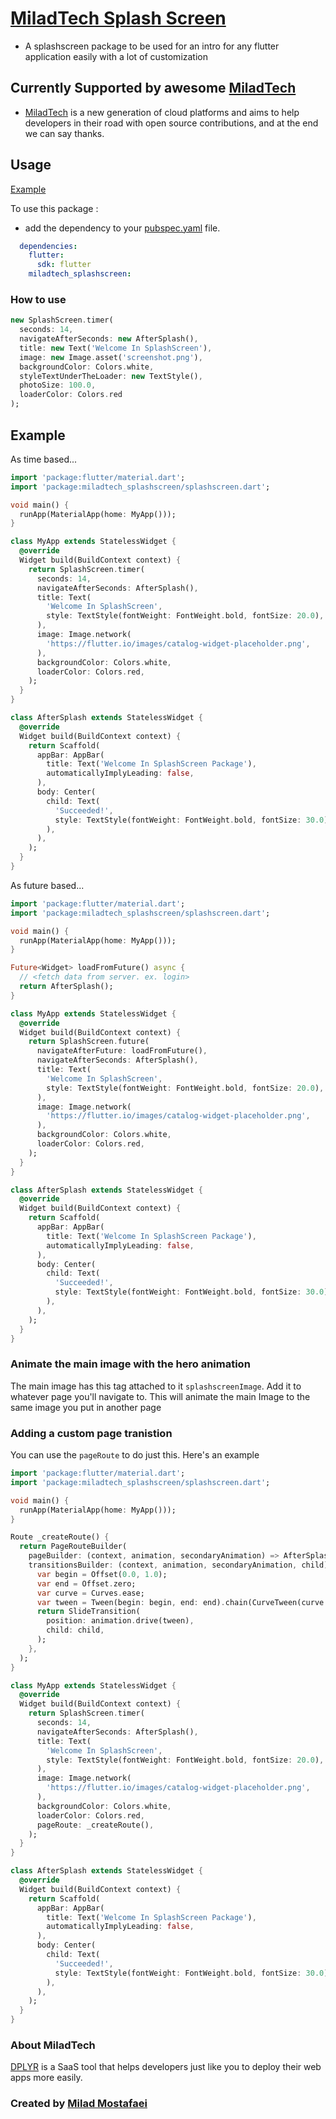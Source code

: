 # [MiladTech Splash Screen](https://pub.dev/packages/miladtech_splashscreen)
 
* A splashscreen package to be used for an intro for any flutter application easily with a lot of customization

## Currently Supported by awesome [MiladTech](https://milad-tech.com)


* [MiladTech](https://milad-tech.com) is a new generation of cloud platforms and aims to help developers in their road with open source contributions, and at the end we can say thanks.


## Usage

[Example](https://github.com/mrmostafaei/SplashScreenFlutterPackage/blob/master/example/example.dart)

To use this package :

* add the dependency to your [pubspec.yaml](https://github.com/mrmostafaei/SplashScreenFlutterPackage/blob/master/pubspec.yaml) file.

```yaml
  dependencies:
    flutter:
      sdk: flutter
    miladtech_splashscreen:
```

### How to use

``` dart
new SplashScreen.timer(
  seconds: 14,
  navigateAfterSeconds: new AfterSplash(),
  title: new Text('Welcome In SplashScreen'),
  image: new Image.asset('screenshot.png'),
  backgroundColor: Colors.white,
  styleTextUnderTheLoader: new TextStyle(),
  photoSize: 100.0,
  loaderColor: Colors.red
);
```

## Example

As time based...

``` dart
import 'package:flutter/material.dart';
import 'package:miladtech_splashscreen/splashscreen.dart';

void main() {
  runApp(MaterialApp(home: MyApp()));
}

class MyApp extends StatelessWidget {
  @override
  Widget build(BuildContext context) {
    return SplashScreen.timer(
      seconds: 14,
      navigateAfterSeconds: AfterSplash(),
      title: Text(
        'Welcome In SplashScreen',
        style: TextStyle(fontWeight: FontWeight.bold, fontSize: 20.0),
      ),
      image: Image.network(
        'https://flutter.io/images/catalog-widget-placeholder.png',
      ),
      backgroundColor: Colors.white,
      loaderColor: Colors.red,
    );
  }
}

class AfterSplash extends StatelessWidget {
  @override
  Widget build(BuildContext context) {
    return Scaffold(
      appBar: AppBar(
        title: Text('Welcome In SplashScreen Package'),
        automaticallyImplyLeading: false,
      ),
      body: Center(
        child: Text(
          'Succeeded!',
          style: TextStyle(fontWeight: FontWeight.bold, fontSize: 30.0),
        ),
      ),
    );
  }
}
```

As future based...

``` dart
import 'package:flutter/material.dart';
import 'package:miladtech_splashscreen/splashscreen.dart';

void main() {
  runApp(MaterialApp(home: MyApp()));
}

Future<Widget> loadFromFuture() async {
  // <fetch data from server. ex. login>
  return AfterSplash();
}

class MyApp extends StatelessWidget {
  @override
  Widget build(BuildContext context) {
    return SplashScreen.future(
      navigateAfterFuture: loadFromFuture(),
      navigateAfterSeconds: AfterSplash(),
      title: Text(
        'Welcome In SplashScreen',
        style: TextStyle(fontWeight: FontWeight.bold, fontSize: 20.0),
      ),
      image: Image.network(
        'https://flutter.io/images/catalog-widget-placeholder.png',
      ),
      backgroundColor: Colors.white,
      loaderColor: Colors.red,
    );
  }
}

class AfterSplash extends StatelessWidget {
  @override
  Widget build(BuildContext context) {
    return Scaffold(
      appBar: AppBar(
        title: Text('Welcome In SplashScreen Package'),
        automaticallyImplyLeading: false,
      ),
      body: Center(
        child: Text(
          'Succeeded!',
          style: TextStyle(fontWeight: FontWeight.bold, fontSize: 30.0),
        ),
      ),
    );
  }
}
```

### Animate the main image with the hero animation

The main image has this tag attached to it `splashscreenImage`. Add it to whatever page you'll navigate to. This will animate the main Image to the same image you put in another page

### Adding a custom page tranistion

You can use the `pageRoute` to do just this. Here's an example

```dart
import 'package:flutter/material.dart';
import 'package:miladtech_splashscreen/splashscreen.dart';

void main() {
  runApp(MaterialApp(home: MyApp()));
}

Route _createRoute() {
  return PageRouteBuilder(
    pageBuilder: (context, animation, secondaryAnimation) => AfterSplash(),
    transitionsBuilder: (context, animation, secondaryAnimation, child) {
      var begin = Offset(0.0, 1.0);
      var end = Offset.zero;
      var curve = Curves.ease;
      var tween = Tween(begin: begin, end: end).chain(CurveTween(curve: curve));
      return SlideTransition(
        position: animation.drive(tween),
        child: child,
      );
    },
  );
}

class MyApp extends StatelessWidget {
  @override
  Widget build(BuildContext context) {
    return SplashScreen.timer(
      seconds: 14,
      navigateAfterSeconds: AfterSplash(),
      title: Text(
        'Welcome In SplashScreen',
        style: TextStyle(fontWeight: FontWeight.bold, fontSize: 20.0),
      ),
      image: Image.network(
        'https://flutter.io/images/catalog-widget-placeholder.png',
      ),
      backgroundColor: Colors.white,
      loaderColor: Colors.red,
      pageRoute: _createRoute(),
    );
  }
}

class AfterSplash extends StatelessWidget {
  @override
  Widget build(BuildContext context) {
    return Scaffold(
      appBar: AppBar(
        title: Text('Welcome In SplashScreen Package'),
        automaticallyImplyLeading: false,
      ),
      body: Center(
        child: Text(
          'Succeeded!',
          style: TextStyle(fontWeight: FontWeight.bold, fontSize: 30.0),
        ),
      ),
    );
  }
}
```
### About MiladTech

[DPLYR](https://milad-tech.com) is a SaaS tool that helps developers just like you to deploy their web apps more easily.

### Created by [Milad Mostafaei](https://github.com/mrmostafaei)
